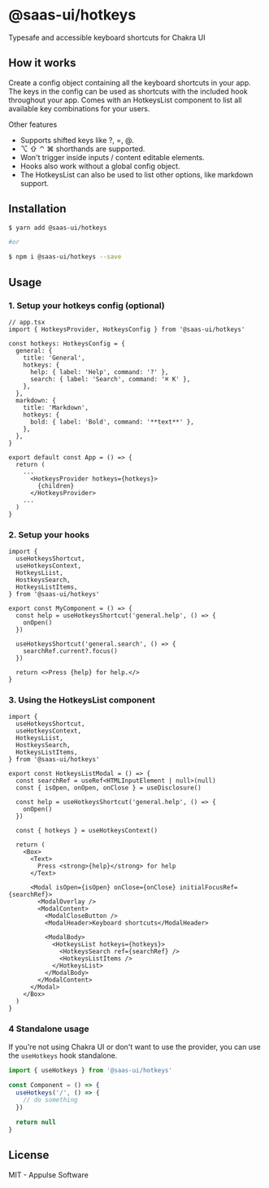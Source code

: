 # @saas-ui/hotkeys

Typesafe and accessible keyboard shortcuts for Chakra UI

## How it works

Create a config object containing all the keyboard shortcuts in your app. The keys in the config can be used as shortcuts with the included hook throughout your app. Comes with an HotkeysList component to list all available key combinations for your users.

Other features

- Supports shifted keys like ?, =, @.
- ⌥ ⇧ ⌃ ⌘ shorthands are supported.
- Won't trigger inside inputs / content editable elements.
- Hooks also work without a global config object.
- The HotkeysList can also be used to list other options, like markdown support.

## Installation

```sh
$ yarn add @saas-ui/hotkeys

#or

$ npm i @saas-ui/hotkeys --save
```

## Usage

### 1. Setup your hotkeys config (optional)

```tsx
// app.tsx
import { HotkeysProvider, HotkeysConfig } from '@saas-ui/hotkeys'

const hotkeys: HotkeysConfig = {
  general: {
    title: 'General',
    hotkeys: {
      help: { label: 'Help', command: '?' },
      search: { label: 'Search', command: '⌘ K' },
    },
  },
  markdown: {
    title: 'Markdown',
    hotkeys: {
      bold: { label: 'Bold', command: '**text**' },
    },
  },
}

export default const App = () => {
  return (
    ...
      <HotkeysProvider hotkeys={hotkeys}>
        {children}
      </HotkeysProvider>
    ...
  )
}
```

### 2. Setup your hooks

```tsx
import {
  useHotkeysShortcut,
  useHotkeysContext,
  HotkeysLiist,
  HostkeysSearch,
  HotkeysListItems,
} from '@saas-ui/hotkeys'

export const MyComponent = () => {
  const help = useHotkeysShortcut('general.help', () => {
    onOpen()
  })

  useHotkeysShortcut('general.search', () => {
    searchRef.current?.focus()
  })

  return <>Press {help} for help.</>
}
```

### 3. Using the HotkeysList component

```tsx
import {
  useHotkeysShortcut,
  useHotkeysContext,
  HotkeysLiist,
  HostkeysSearch,
  HotkeysListItems,
} from '@saas-ui/hotkeys'

export const HotkeysListModal = () => {
  const searchRef = useRef<HTMLInputElement | null>(null)
  const { isOpen, onOpen, onClose } = useDisclosure()

  const help = useHotkeysShortcut('general.help', () => {
    onOpen()
  })

  const { hotkeys } = useHotkeysContext()

  return (
    <Box>
      <Text>
        Press <strong>{help}</strong> for help
      </Text>

      <Modal isOpen={isOpen} onClose={onClose} initialFocusRef={searchRef}>
        <ModalOverlay />
        <ModalContent>
          <ModalCloseButton />
          <ModalHeader>Keyboard shortcuts</ModalHeader>

          <ModalBody>
            <HotkeysList hotkeys={hotkeys}>
              <HotkeysSearch ref={searchRef} />
              <HotkeysListItems />
            </HotkeysList>
          </ModalBody>
        </ModalContent>
      </Modal>
    </Box>
  )
}
```

### 4 Standalone usage

If you're not using Chakra UI or don't want to use the provider, you can use the `useHotkeys` hook standalone.

```jsx
import { useHotkeys } from '@saas-ui/hotkeys'

const Component = () => {
  useHotkeys('/', () => {
    // do something
  })

  return null
}
```

## License

MIT - Appulse Software
